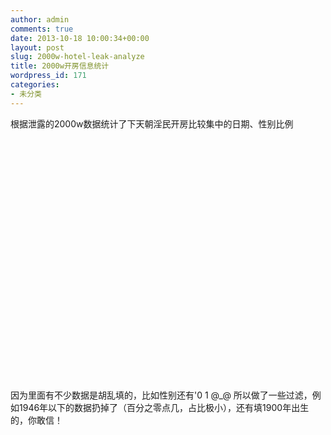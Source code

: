 ```yaml
---
author: admin
comments: true
date: 2013-10-18 10:00:34+00:00
layout: post
slug: 2000w-hotel-leak-analyze
title: 2000w开房信息统计
wordpress_id: 171
categories:
- 未分类
---
```

根据泄露的2000w数据统计了下天朝淫民开房比较集中的日期、性别比例
<script src="http://lib.sinaapp.com/js/jquery/2.0.3/jquery-2.0.3.min.js"></script>
<!--script src="http://code.highcharts.com/stock/highstock.js"></script-->
<script src="http://lib.sinaapp.com/js/highstock/1.2.5/highstock.js"></script>
<script src="http://lib.sinaapp.com/js/highstock/1.2.5/modules/exporting.js"></script>
<script src="http://lib.sinaapp.com/js/highstock/1.2.5/themes/grid.js"></script>

<script>

var kf_data = [{x:1285804800* 1000,y:     22865},
    {x:1285891200* 1000,y:     19733},
    {x:1285977600* 1000,y:     10212},
    {x:1286064000* 1000,y:     12293},
    {x:1286150400* 1000,y:     11103},
    {x:1286236800* 1000,y:     13060},
    {x:1286323200* 1000,y:     12246},
    {x:1286409600* 1000,y:     16126},
    {x:1286496000* 1000,y:     47388},
    {x:1286582400* 1000,y:     34319},
    {x:1286668800* 1000,y:     30275},
    {x:1286755200* 1000,y:      9910},
    {x:1286841600* 1000,y:     13972},
    {x:1286928000* 1000,y:     12989},
    {x:1287014400* 1000,y:     21952},
    {x:1287100800* 1000,y:     34605},
    {x:1287187200* 1000,y:     49151},
    {x:1287273600* 1000,y:     22489},
    {x:1287360000* 1000,y:     31557},
    {x:1287446400* 1000,y:     28069},
    {x:1287532800* 1000,y:      9764},
    {x:1287619200* 1000,y:     47644},
    {x:1287705600* 1000,y:     13367},
    {x:1287792000* 1000,y:     14558},
    {x:1287878400* 1000,y:     16194},
    {x:1287964800* 1000,y:     21572},
    {x:1288051200* 1000,y:     12943},
    {x:1288137600* 1000,y:     12713},
    {x:1288224000* 1000,y:     12492},
    {x:1288310400* 1000,y:     12138},
    {x:1288396800* 1000,y:     13069},
    {x:1288483200* 1000,y:     15749},
    {x:1288569600* 1000,y:     18564},
    {x:1288656000* 1000,y:     12804},
    {x:1288742400* 1000,y:     10332},
    {x:1288828800* 1000,y:     10260},
    {x:1288915200* 1000,y:     11788},
    {x:1289001600* 1000,y:     12422},
    {x:1289088000* 1000,y:     13366},
    {x:1289174400* 1000,y:     17489},
    {x:1289260800* 1000,y:     10881},
    {x:1289347200* 1000,y:     10590},
    {x:1289433600* 1000,y:      2144},
    {x:1289520000* 1000,y:     17595},
    {x:1289606400* 1000,y:     12487},
    {x:1289692800* 1000,y:      4876},
    {x:1289779200* 1000,y:     26216},
    {x:1289865600* 1000,y:     11178},
    {x:1289952000* 1000,y:     10920},
    {x:1290038400* 1000,y:     10990},
    {x:1290124800* 1000,y:     11035},
    {x:1290211200* 1000,y:     12379},
    {x:1290297600* 1000,y:     13728},
    {x:1290384000* 1000,y:     17191},
    {x:1290470400* 1000,y:     10716},
    {x:1290556800* 1000,y:     12392},
    {x:1290643200* 1000,y:     10609},
    {x:1290729600* 1000,y:     12130},
    {x:1290816000* 1000,y:     12956},
    {x:1290902400* 1000,y:      3612},
    {x:1290988800* 1000,y:     17141},
    {x:1291075200* 1000,y:      9625},
    {x:1291161600* 1000,y:      9650},
    {x:1291248000* 1000,y:     10203},
    {x:1291334400* 1000,y:     11259},
    {x:1291420800* 1000,y:     11430},
    {x:1291507200* 1000,y:     12419},
    {x:1291593600* 1000,y:     20449},
    {x:1291680000* 1000,y:     10080},
    {x:1291766400* 1000,y:      9707},
    {x:1291852800* 1000,y:      9944},
    {x:1291939200* 1000,y:     10872},
    {x:1292025600* 1000,y:     11879},
    {x:1292112000* 1000,y:     13167},
    {x:1292198400* 1000,y:     13287},
    {x:1292284800* 1000,y:     11729},
    {x:1292371200* 1000,y:      9893},
    {x:1292457600* 1000,y:      9907},
    {x:1292544000* 1000,y:     11211},
    {x:1292630400* 1000,y:     12055},
    {x:1292716800* 1000,y:     13121},
    {x:1292803200* 1000,y:     15101},
    {x:1292889600* 1000,y:     13291},
    {x:1292976000* 1000,y:     10800},
    {x:1293062400* 1000,y:     10973},
    {x:1293148800* 1000,y:     10781},
    {x:1293235200* 1000,y:     12001},
    {x:1293321600* 1000,y:     14805},
    {x:1293408000* 1000,y:     16925},
    {x:1293494400* 1000,y:      9703},
    {x:1293580800* 1000,y:     11353},
    {x:1293667200* 1000,y:     12633},
    {x:1293753600* 1000,y:     10710},
    {x:1293840000* 1000,y:     11255},
    {x:1293926400* 1000,y:     12888},
    {x:1294012800* 1000,y:     15756},
    {x:1294099200* 1000,y:     25151},
    {x:1294185600* 1000,y:      9906},
    {x:1294272000* 1000,y:      7918},
    {x:1294358400* 1000,y:     10411},
    {x:1294444800* 1000,y:     11364},
    {x:1294531200* 1000,y:     11433},
    {x:1294617600* 1000,y:     13553},
    {x:1294704000* 1000,y:      9782},
    {x:1294790400* 1000,y:     13373},
    {x:1294876800* 1000,y:     11293},
    {x:1294963200* 1000,y:     11301},
    {x:1295049600* 1000,y:      4481},
    {x:1295136000* 1000,y:     12306},
    {x:1295222400* 1000,y:     16346},
    {x:1295308800* 1000,y:     11652},
    {x:1295395200* 1000,y:     12510},
    {x:1295481600* 1000,y:     10683},
    {x:1295568000* 1000,y:     12542},
    {x:1295654400* 1000,y:     12323},
    {x:1295740800* 1000,y:     11803},
    {x:1295827200* 1000,y:     13833},
    {x:1295913600* 1000,y:     13128},
    {x:1296000000* 1000,y:     12015},
    {x:1296086400* 1000,y:     11173},
    {x:1296172800* 1000,y:     10559},
    {x:1296259200* 1000,y:     11506},
    {x:1296345600* 1000,y:     10598},
    {x:1296432000* 1000,y:     10455},
    {x:1296518400* 1000,y:      9491},
    {x:1296604800* 1000,y:      7318},
    {x:1296691200* 1000,y:      5279},
    {x:1296777600* 1000,y:      4543},
    {x:1296864000* 1000,y:      1778},
    {x:1296950400* 1000,y:     10954},
    {x:1297036800* 1000,y:     14618},
    {x:1297123200* 1000,y:     16028},
    {x:1297209600* 1000,y:     14495},
    {x:1297296000* 1000,y:     12572},
    {x:1297382400* 1000,y:     11407},
    {x:1297468800* 1000,y:     11152},
    {x:1297555200* 1000,y:     11770},
    {x:1297641600* 1000,y:     12632},
    {x:1297728000* 1000,y:      9323},
    {x:1297814400* 1000,y:     15395},
    {x:1297900800* 1000,y:     11222},
    {x:1297987200* 1000,y:      8978},
    {x:1298073600* 1000,y:      7345},
    {x:1298160000* 1000,y:      2881},
    {x:1298246400* 1000,y:      7065},
    {x:1298332800* 1000,y:      4950},
    {x:1298419200* 1000,y:      4505},
    {x:1298505600* 1000,y:      4344},
    {x:1298592000* 1000,y:      5911},
    {x:1298678400* 1000,y:      5705},
    {x:1298764800* 1000,y:      5016},
    {x:1298851200* 1000,y:      2641},
    {x:1298937600* 1000,y:      3066},
    {x:1299024000* 1000,y:     10173},
    {x:1299110400* 1000,y:     10465},
    {x:1299196800* 1000,y:     11047},
    {x:1299283200* 1000,y:     13526},
    {x:1299369600* 1000,y:     15512},
    {x:1299456000* 1000,y:     15144},
    {x:1299542400* 1000,y:      7664},
    {x:1299628800* 1000,y:      9033},
    {x:1299715200* 1000,y:     15559},
    {x:1299801600* 1000,y:     14077},
    {x:1299888000* 1000,y:     13907},
    {x:1299974400* 1000,y:     15450},
    {x:1300060800* 1000,y:     61783},
    {x:1300147200* 1000,y:     29867},
    {x:1300233600* 1000,y:      6176},
    {x:1300320000* 1000,y:     10506},
    {x:1300406400* 1000,y:      8051},
    {x:1300492800* 1000,y:     13317},
    {x:1300579200* 1000,y:     16573},
    {x:1300665600* 1000,y:     16396},
    {x:1300752000* 1000,y:     11902},
    {x:1300838400* 1000,y:     12261},
    {x:1300924800* 1000,y:     12182},
    {x:1301011200* 1000,y:     12283},
    {x:1301097600* 1000,y:     14334},
    {x:1301184000* 1000,y:     15584},
    {x:1301270400* 1000,y:     17176},
    {x:1301356800* 1000,y:     10318},
    {x:1301443200* 1000,y:     13197},
    {x:1301529600* 1000,y:     12921},
    {x:1301616000* 1000,y:     13159},
    {x:1301702400* 1000,y:     13824},
    {x:1301788800* 1000,y:     14546},
    {x:1301875200* 1000,y:     16506},
    {x:1301961600* 1000,y:      6036},
    {x:1302048000* 1000,y:     18525},
    {x:1302134400* 1000,y:     10375},
    {x:1302220800* 1000,y:      9633},
    {x:1302307200* 1000,y:     14940},
    {x:1302393600* 1000,y:     16188},
    {x:1302480000* 1000,y:     17333},
    {x:1302566400* 1000,y:     13254},
    {x:1302652800* 1000,y:     12014},
    {x:1302739200* 1000,y:     12974},
    {x:1302825600* 1000,y:     13793},
    {x:1302912000* 1000,y:     13971},
    {x:1302998400* 1000,y:     17514},
    {x:1303084800* 1000,y:     18509},
    {x:1303171200* 1000,y:     13818},
    {x:1303257600* 1000,y:     13208},
    {x:1303344000* 1000,y:     14389},
    {x:1303430400* 1000,y:     14545},
    {x:1303516800* 1000,y:     14971},
    {x:1303603200* 1000,y:     18307},
    {x:1303689600* 1000,y:     20408},
    {x:1303776000* 1000,y:     14648},
    {x:1303862400* 1000,y:     14570},
    {x:1303948800* 1000,y:     14613},
    {x:1304035200* 1000,y:     14881},
    {x:1304121600* 1000,y:     14819},
    {x:1304208000* 1000,y:     19822},
    {x:1304294400* 1000,y:     23765},
    {x:1304380800* 1000,y:     25307},
    {x:1304467200* 1000,y:     14615},
    {x:1304553600* 1000,y:     12962},
    {x:1304640000* 1000,y:     12952},
    {x:1304726400* 1000,y:     15394},
    {x:1304812800* 1000,y:     17016},
    {x:1304899200* 1000,y:     17038},
    {x:1304985600* 1000,y:     14147},
    {x:1305072000* 1000,y:     12986},
    {x:1305158400* 1000,y:     12926},
    {x:1305244800* 1000,y:     14126},
    {x:1305331200* 1000,y:     14904},
    {x:1305417600* 1000,y:     17229},
    {x:1305504000* 1000,y:     19065},
    {x:1305590400* 1000,y:     14387},
    {x:1305676800* 1000,y:     13119},
    {x:1305763200* 1000,y:     13646},
    {x:1305849600* 1000,y:     14571},
    {x:1305936000* 1000,y:     16071},
    {x:1306022400* 1000,y:     18650},
    {x:1306108800* 1000,y:     18393},
    {x:1306195200* 1000,y:     14579},
    {x:1306281600* 1000,y:     12862},
    {x:1306368000* 1000,y:     13516},
    {x:1306454400* 1000,y:     14454},
    {x:1306540800* 1000,y:     15310},
    {x:1306627200* 1000,y:     19154},
    {x:1306713600* 1000,y:     18682},
    {x:1306800000* 1000,y:     15125},
    {x:1306886400* 1000,y:     13308},
    {x:1306972800* 1000,y:     12907},
    {x:1307059200* 1000,y:     13789},
    {x:1307145600* 1000,y:     14993},
    {x:1307232000* 1000,y:     16783},
    {x:1307318400* 1000,y:     20045},
    {x:1307404800* 1000,y:     18044},
    {x:1307491200* 1000,y:     13114},
    {x:1307577600* 1000,y:     15142},
    {x:1307664000* 1000,y:     14032},
    {x:1307750400* 1000,y:     15143},
    {x:1307836800* 1000,y:      6755},
    {x:1307923200* 1000,y:     17700},
    {x:1308009600* 1000,y:     12765},
    {x:1308096000* 1000,y:     12641},
    {x:1308182400* 1000,y:     14001},
    {x:1308268800* 1000,y:     14725},
    {x:1308355200* 1000,y:     15325},
    {x:1308441600* 1000,y:     17098},
    {x:1308528000* 1000,y:     18751},
    {x:1308614400* 1000,y:     14054},
    {x:1308700800* 1000,y:     59654},
    {x:1308787200* 1000,y:     14575},
    {x:1308873600* 1000,y:     14437},
    {x:1308960000* 1000,y:      6197},
    {x:1309046400* 1000,y:     17914},
    {x:1309132800* 1000,y:     23845},
    {x:1309219200* 1000,y:     15114},
    {x:1309305600* 1000,y:     14634},
    {x:1309392000* 1000,y:     14512},
    {x:1309478400* 1000,y:     14900},
    {x:1309564800* 1000,y:     16707},
    {x:1309651200* 1000,y:     19382},
    {x:1309737600* 1000,y:     18782},
    {x:1309824000* 1000,y:     15562},
    {x:1309910400* 1000,y:     29510},
    {x:1309996800* 1000,y:     17248},
    {x:1310083200* 1000,y:     16574},
    {x:1310169600* 1000,y:     18142},
    {x:1310256000* 1000,y:     19670},
    {x:1310342400* 1000,y:     20938},
    {x:1310428800* 1000,y:     17737},
    {x:1310515200* 1000,y:     17422},
    {x:1310601600* 1000,y:      7959},
    {x:1310688000* 1000,y:      4745},
    {x:1310774400* 1000,y:     19409},
    {x:1310860800* 1000,y:     20075},
    {x:1310947200* 1000,y:     20911},
    {x:1311033600* 1000,y:     17411},
    {x:1311120000* 1000,y:     15882},
    {x:1311206400* 1000,y:     15684},
    {x:1311292800* 1000,y:     16519},
    {x:1311379200* 1000,y:     17174},
    {x:1311465600* 1000,y:     19020},
    {x:1311552000* 1000,y:     20751},
    {x:1311638400* 1000,y:     16650},
    {x:1311724800* 1000,y:     16252},
    {x:1311811200* 1000,y:     16204},
    {x:1311897600* 1000,y:     15669},
    {x:1311984000* 1000,y:     17559},
    {x:1312070400* 1000,y:     19153},
    {x:1312156800* 1000,y:     21462},
    {x:1312243200* 1000,y:     14937},
    {x:1312329600* 1000,y:     15209},
    {x:1312416000* 1000,y:     14712},
    {x:1312502400* 1000,y:     15434},
    {x:1312588800* 1000,y:     17352},
    {x:1312675200* 1000,y:     18348},
    {x:1312761600* 1000,y:     21263},
    {x:1312848000* 1000,y:     15745},
    {x:1312934400* 1000,y:     15699},
    {x:1313020800* 1000,y:     15071},
    {x:1313107200* 1000,y:     17179},
    {x:1313193600* 1000,y:     17462},
    {x:1313280000* 1000,y:     19179},
    {x:1313366400* 1000,y:     20174},
    {x:1313452800* 1000,y:     15985},
    {x:1313539200* 1000,y:     16493},
    {x:1313625600* 1000,y:     16191},
    {x:1313712000* 1000,y:     15801},
    {x:1313798400* 1000,y:     16968},
    {x:1313884800* 1000,y:     19425},
    {x:1313971200* 1000,y:     21767},
    {x:1314057600* 1000,y:     15344},
    {x:1314144000* 1000,y:     15343},
    {x:1314230400* 1000,y:     15768},
    {x:1314316800* 1000,y:     21702},
    {x:1314403200* 1000,y:     17190},
    {x:1314489600* 1000,y:     20631},
    {x:1314576000* 1000,y:     20617},
    {x:1314662400* 1000,y:     15024},
    {x:1314748800* 1000,y:     14556},
    {x:1314835200* 1000,y:     14476},
    {x:1314921600* 1000,y:     14333},
    {x:1315008000* 1000,y:     15962},
    {x:1315094400* 1000,y:     18669},
    {x:1315180800* 1000,y:     37304},
    {x:1315267200* 1000,y:     13511},
    {x:1315353600* 1000,y:     14238},
    {x:1315440000* 1000,y:     14450},
    {x:1315526400* 1000,y:     15167},
    {x:1315612800* 1000,y:     15670},
    {x:1315699200* 1000,y:     16683},
    {x:1315785600* 1000,y:     20249},
    {x:1315872000* 1000,y:     15932},
    {x:1315958400* 1000,y:      9870},
    {x:1316044800* 1000,y:     13699},
    {x:1316131200* 1000,y:     13797},
    {x:1316217600* 1000,y:     15213},
    {x:1316304000* 1000,y:     17702},
    {x:1316390400* 1000,y:     19856},
    {x:1316476800* 1000,y:     13356},
    {x:1316563200* 1000,y:     14911},
    {x:1316649600* 1000,y:     15153},
    {x:1316736000* 1000,y:     14587},
    {x:1316822400* 1000,y:     15907},
    {x:1316908800* 1000,y:     17930},
    {x:1316995200* 1000,y:     20061},
    {x:1317081600* 1000,y:     13829},
    {x:1317168000* 1000,y:     15034},
    {x:1317254400* 1000,y:     14841},
    {x:1317340800* 1000,y:     16438},
    {x:1317427200* 1000,y:     15161},
    {x:1317513600* 1000,y:     17690},
    {x:1317600000* 1000,y:     23433},
    {x:1317686400* 1000,y:     24553},
    {x:1317772800* 1000,y:     25355},
    {x:1317859200* 1000,y:     27938},
    {x:1317945600* 1000,y:     25834},
    {x:1318032000* 1000,y:     20611},
    {x:1318118400* 1000,y:     14046},
    {x:1318204800* 1000,y:     12596},
    {x:1318291200* 1000,y:     12615},
    {x:1318377600* 1000,y:     13632},
    {x:1318464000* 1000,y:     13328},
    {x:1318550400* 1000,y:     14008},
    {x:1318636800* 1000,y:     15858},
    {x:1318723200* 1000,y:     18374},
    {x:1318809600* 1000,y:     21643},
    {x:1318896000* 1000,y:     14545},
    {x:1318982400* 1000,y:     15113},
    {x:1319068800* 1000,y:     14240},
    {x:1319155200* 1000,y:     14490},
    {x:1319241600* 1000,y:     16701},
    {x:1319328000* 1000,y:     19370},
    {x:1319414400* 1000,y:     20272},
    {x:1319500800* 1000,y:     16407},
    {x:1319587200* 1000,y:     13546},
    {x:1319673600* 1000,y:     14201},
    {x:1319760000* 1000,y:     14566},
    {x:1319846400* 1000,y:     16850},
    {x:1319932800* 1000,y:     18375},
    {x:1320019200* 1000,y:     21663},
    {x:1320105600* 1000,y:     13920},
    {x:1320192000* 1000,y:     13805},
    {x:1320278400* 1000,y:     14235},
    {x:1320364800* 1000,y:     13689},
    {x:1320451200* 1000,y:     15455},
    {x:1320537600* 1000,y:     19310},
    {x:1320624000* 1000,y:     18521},
    {x:1320710400* 1000,y:     13183},
    {x:1320796800* 1000,y:     18851},
    {x:1320883200* 1000,y:     14203},
    {x:1320969600* 1000,y:     14263},
    {x:1321056000* 1000,y:     15394},
    {x:1321142400* 1000,y:     19473},
    {x:1321228800* 1000,y:     21876},
    {x:1321315200* 1000,y:     89480},
    {x:1321401600* 1000,y:     17515},
    {x:1321488000* 1000,y:     15036},
    {x:1321574400* 1000,y:     15141},
    {x:1321660800* 1000,y:     16683},
    {x:1321747200* 1000,y:     19165},
    {x:1321833600* 1000,y:     20039},
    {x:1321920000* 1000,y:     14104},
    {x:1322006400* 1000,y:     18309},
    {x:1322092800* 1000,y:     14774},
    {x:1322179200* 1000,y:     15267},
    {x:1322265600* 1000,y:     17253},
    {x:1322352000* 1000,y:     19544},
    {x:1322438400* 1000,y:     21026},
    {x:1322524800* 1000,y:     14432},
    {x:1322611200* 1000,y:     14386},
    {x:1322697600* 1000,y:     13711},
    {x:1322784000* 1000,y:     14606},
    {x:1322870400* 1000,y:     15210},
    {x:1322956800* 1000,y:     18718},
    {x:1323043200* 1000,y:     25327},
    {x:1323129600* 1000,y:     13090},
    {x:1323216000* 1000,y:     13363},
    {x:1323302400* 1000,y:     14112},
    {x:1323388800* 1000,y:     15292},
    {x:1323475200* 1000,y:     16793},
    {x:1323561600* 1000,y:     18212},
    {x:1323648000* 1000,y:     23135},
    {x:1323734400* 1000,y:     12992},
    {x:1323820800* 1000,y:     13890},
    {x:1323907200* 1000,y:     13772},
    {x:1323993600* 1000,y:     15422},
    {x:1324080000* 1000,y:     16606},
    {x:1324166400* 1000,y:     18324},
    {x:1324252800* 1000,y:     18207},
    {x:1324339200* 1000,y:     13801},
    {x:1324425600* 1000,y:     13632},
    {x:1324512000* 1000,y:     14393},
    {x:1324598400* 1000,y:      5180},
    {x:1324684800* 1000,y:      5539},
    {x:1324771200* 1000,y:      7757},
    {x:1324857600* 1000,y:      9227},
    {x:1324944000* 1000,y:     14888},
    {x:1325030400* 1000,y:     16727},
    {x:1325116800* 1000,y:     13960},
    {x:1325203200* 1000,y:     16431},
    {x:1325289600* 1000,y:     14927},
    {x:1325376000* 1000,y:     16435},
    {x:1325462400* 1000,y:     17089},
    {x:1325548800* 1000,y:     18856},
    {x:1325635200* 1000,y:     16212},
    {x:1325721600* 1000,y:     24042},
    {x:1325808000* 1000,y:     13691},
    {x:1325894400* 1000,y:     16137},
    {x:1325980800* 1000,y:     17758},
    {x:1326067200* 1000,y:     19496},
    {x:1326153600* 1000,y:     15055},
    {x:1326240000* 1000,y:     15447},
    {x:1326326400* 1000,y:     15771},
    {x:1326412800* 1000,y:     16076},
    {x:1326499200* 1000,y:     16573},
    {x:1326585600* 1000,y:     17519},
    {x:1326672000* 1000,y:     17920},
    {x:1326758400* 1000,y:     22210},
    {x:1326844800* 1000,y:     15631},
    {x:1326931200* 1000,y:     15875},
    {x:1327017600* 1000,y:     15802},
    {x:1327104000* 1000,y:     14370},
    {x:1327190400* 1000,y:     10387},
    {x:1327276800* 1000,y:      6720},
    {x:1327363200* 1000,y:      6470},
    {x:1327449600* 1000,y:     10155},
    {x:1327536000* 1000,y:     14783},
    {x:1327622400* 1000,y:     18517},
    {x:1327708800* 1000,y:     20930},
    {x:1327795200* 1000,y:     19666},
    {x:1327881600* 1000,y:     16928},
    {x:1327968000* 1000,y:     33806},
    {x:1328054400* 1000,y:     15600},
    {x:1328140800* 1000,y:     15482},
    {x:1328227200* 1000,y:     23486},
    {x:1328313600* 1000,y:     25656},
    {x:1328400000* 1000,y:     17894},
    {x:1328486400* 1000,y:     16389},
    {x:1328572800* 1000,y:     12625},
    {x:1328659200* 1000,y:     11878},
    {x:1328745600* 1000,y:     15068},
    {x:1328832000* 1000,y:     16242},
    {x:1328918400* 1000,y:     16912},
    {x:1329004800* 1000,y:     20271},
    {x:1329091200* 1000,y:     18881},
    {x:1329177600* 1000,y:     15507},
    {x:1329264000* 1000,y:     14114},
    {x:1329350400* 1000,y:     18957},
    {x:1329436800* 1000,y:     12572},
    {x:1329523200* 1000,y:     21374},
    {x:1329609600* 1000,y:     21153},
    {x:1329696000* 1000,y:     19355},
    {x:1329782400* 1000,y:     15199},
    {x:1329868800* 1000,y:     21898},
    {x:1329955200* 1000,y:     16228},
    {x:1330041600* 1000,y:     16117},
    {x:1330128000* 1000,y:     17986},
    {x:1330214400* 1000,y:     20143},
    {x:1330300800* 1000,y:     19360},
    {x:1330387200* 1000,y:     14761},
    {x:1330473600* 1000,y:     17691},
    {x:1330560000* 1000,y:     16315},
    {x:1330646400* 1000,y:     17309},
    {x:1330732800* 1000,y:     17870},
    {x:1330819200* 1000,y:     20804},
    {x:1330905600* 1000,y:     19308},
    {x:1330992000* 1000,y:     16750},
    {x:1331078400* 1000,y:     15043},
    {x:1331164800* 1000,y:     16331},
    {x:1331251200* 1000,y:     17073},
    {x:1331337600* 1000,y:     18012},
    {x:1331424000* 1000,y:     22227},
    {x:1331510400* 1000,y:     21100},
    {x:1331596800* 1000,y:     16022},
    {x:1331683200* 1000,y:     16008},
    {x:1331769600* 1000,y:     16698},
    {x:1331856000* 1000,y:     18448},
    {x:1331942400* 1000,y:     19059},
    {x:1332028800* 1000,y:     22853},
    {x:1332115200* 1000,y:     22611},
    {x:1332201600* 1000,y:     16218},
    {x:1332288000* 1000,y:     16552},
    {x:1332374400* 1000,y:     17622},
    {x:1332460800* 1000,y:     18278},
    {x:1332547200* 1000,y:     19516},
    {x:1332633600* 1000,y:     23215},
    {x:1332720000* 1000,y:     25293},
    {x:1332806400* 1000,y:     16853},
    {x:1332892800* 1000,y:     17450},
    {x:1332979200* 1000,y:     17951},
    {x:1333065600* 1000,y:     19311},
    {x:1333152000* 1000,y:     19466},
    {x:1333238400* 1000,y:     19522},
    {x:1333324800* 1000,y:     20123},
    {x:1333411200* 1000,y:     22069},
    {x:1333497600* 1000,y:     25807},
    {x:1333584000* 1000,y:     24594},
    {x:1333670400* 1000,y:     16330},
    {x:1333756800* 1000,y:     17374},
    {x:1333843200* 1000,y:     23341},
    {x:1333929600* 1000,y:    214057},
    {x:1334016000* 1000,y:     20885},
    {x:1334102400* 1000,y:     18017},
    {x:1334188800* 1000,y:     18745},
    {x:1334275200* 1000,y:     18021},
    {x:1334361600* 1000,y:     19781},
    {x:1334448000* 1000,y:     24467},
    {x:1334534400* 1000,y:     25075},
    {x:1334620800* 1000,y:     17379},
    {x:1334707200* 1000,y:     17980},
    {x:1334793600* 1000,y:     18865},
    {x:1334880000* 1000,y:     18926},
    {x:1334966400* 1000,y:     20919},
    {x:1335052800* 1000,y:     25635},
    {x:1335139200* 1000,y:     24982},
    {x:1335225600* 1000,y:     18156},
    {x:1335312000* 1000,y:     21605},
    {x:1335398400* 1000,y:     18669},
    {x:1335484800* 1000,y:     19426},
    {x:1335571200* 1000,y:     21129},
    {x:1335657600* 1000,y:     21769},
    {x:1335744000* 1000,y:     24814},
    {x:1335830400* 1000,y:     32883},
    {x:1335916800* 1000,y:     29412},
    {x:1336003200* 1000,y:     19910},
    {x:1336089600* 1000,y:     50142},
    {x:1336176000* 1000,y:     19612},
    {x:1336262400* 1000,y:     22249},
    {x:1336348800* 1000,y:     40547},
    {x:1336435200* 1000,y:     16732},
    {x:1336521600* 1000,y:     17380},
    {x:1336608000* 1000,y:     18149},
    {x:1336694400* 1000,y:     19382},
    {x:1336780800* 1000,y:     21048},
    {x:1336867200* 1000,y:     24699},
    {x:1336953600* 1000,y:     22905},
    {x:1337040000* 1000,y:     18582},
    {x:1337126400* 1000,y:     21287},
    {x:1337212800* 1000,y:     19084},
    {x:1337299200* 1000,y:     20677},
    {x:1337385600* 1000,y:     22737},
    {x:1337472000* 1000,y:     27088},
    {x:1337558400* 1000,y:     26071},
    {x:1337644800* 1000,y:     19037},
    {x:1337731200* 1000,y:     17903},
    {x:1337817600* 1000,y:     18588},
    {x:1337904000* 1000,y:     20621},
    {x:1337990400* 1000,y:     21406},
    {x:1338076800* 1000,y:     26076},
    {x:1338163200* 1000,y:     26216},
    {x:1338249600* 1000,y:     18086},
    {x:1338336000* 1000,y:     22566},
    {x:1338422400* 1000,y:     17784},
    {x:1338508800* 1000,y:     19188},
    {x:1338595200* 1000,y:     20740},
    {x:1338681600* 1000,y:     24070},
    {x:1338768000* 1000,y:     22762},
    {x:1338854400* 1000,y:     18083},
    {x:1338940800* 1000,y:     18966},
    {x:1339027200* 1000,y:     19320},
    {x:1339113600* 1000,y:     21814},
    {x:1339200000* 1000,y:     23558},
    {x:1339286400* 1000,y:     26827},
    {x:1339372800* 1000,y:     24872},
    {x:1339459200* 1000,y:     41929},
    {x:1339545600* 1000,y:     25310},
    {x:1339632000* 1000,y:     22188},
    {x:1339718400* 1000,y:     21939},
    {x:1339804800* 1000,y:     24656},
    {x:1339891200* 1000,y:     27797},
    {x:1339977600* 1000,y:     27619},
    {x:1340064000* 1000,y:     22919},
    {x:1340150400* 1000,y:     24977},
    {x:1340236800* 1000,y:     24292},
    {x:1340323200* 1000,y:     25261},
    {x:1340409600* 1000,y:     25190},
    {x:1340496000* 1000,y:     28365},
    {x:1340582400* 1000,y:     29747},
    {x:1340668800* 1000,y:     20483},
    {x:1340755200* 1000,y:     21925},
    {x:1340841600* 1000,y:     24115},
    {x:1340928000* 1000,y:     25378},
    {x:1341014400* 1000,y:     27489},
    {x:1341100800* 1000,y:     30139},
    {x:1341187200* 1000,y:     29134},
    {x:1341273600* 1000,y:     23376},
    {x:1341360000* 1000,y:     24310},
    {x:1341446400* 1000,y:     28639},
    {x:1341532800* 1000,y:     26396},
    {x:1341619200* 1000,y:     28298},
    {x:1341705600* 1000,y:     32014},
    {x:1341792000* 1000,y:     31253},
    {x:1341878400* 1000,y:     27391},
    {x:1341964800* 1000,y:     26257},
    {x:1342051200* 1000,y:     26517},
    {x:1342137600* 1000,y:     28731},
    {x:1342224000* 1000,y:     29870},
    {x:1342310400* 1000,y:     32016},
    {x:1342396800* 1000,y:     34084},
    {x:1342483200* 1000,y:     26821},
    {x:1342569600* 1000,y:     28303},
    {x:1342656000* 1000,y:     28308},
    {x:1342742400* 1000,y:     30763},
    {x:1342828800* 1000,y:     32318},
    {x:1342915200* 1000,y:     35854},
    {x:1343001600* 1000,y:     38616},
    {x:1343088000* 1000,y:     28847},
    {x:1343174400* 1000,y:     30698},
    {x:1343260800* 1000,y:     31672},
    {x:1343347200* 1000,y:     31397},
    {x:1343433600* 1000,y:     33216},
    {x:1343520000* 1000,y:     36311},
    {x:1343606400* 1000,y:     36630},
    {x:1343692800* 1000,y:     31933},
    {x:1343779200* 1000,y:     35368},
    {x:1343865600* 1000,y:     30366},
    {x:1343952000* 1000,y:     31894},
    {x:1344038400* 1000,y:     33579},
    {x:1344124800* 1000,y:     35346},
    {x:1344211200* 1000,y:     35748},
    {x:1344297600* 1000,y:     32680},
    {x:1344384000* 1000,y:     35090},
    {x:1344470400* 1000,y:     33367},
    {x:1344556800* 1000,y:     34205},
    {x:1344643200* 1000,y:     34982},
    {x:1344729600* 1000,y:     39621},
    {x:1344816000* 1000,y:     39334},
    {x:1344902400* 1000,y:     34389},
    {x:1344988800* 1000,y:     33506},
    {x:1345075200* 1000,y:     33532},
    {x:1345161600* 1000,y:     35384},
    {x:1345248000* 1000,y:     36349},
    {x:1345334400* 1000,y:     41462},
    {x:1345420800* 1000,y:     42150},
    {x:1345507200* 1000,y:     33240},
    {x:1345593600* 1000,y:     32963},
    {x:1345680000* 1000,y:     35292},
    {x:1345766400* 1000,y:     39584},
    {x:1345852800* 1000,y:     24072},
    {x:1345939200* 1000,y:     41570},
    {x:1346025600* 1000,y:     36110},
    {x:1346112000* 1000,y:     32497},
    {x:1346198400* 1000,y:     28226},
    {x:1346284800* 1000,y:     36658},
    {x:1346371200* 1000,y:     39949},
    {x:1346457600* 1000,y:     35288},
    {x:1346544000* 1000,y:     36310},
    {x:1346630400* 1000,y:     35983},
    {x:1346716800* 1000,y:     29055},
    {x:1346803200* 1000,y:     31132},
    {x:1346889600* 1000,y:     31126},
    {x:1346976000* 1000,y:     33819},
    {x:1347062400* 1000,y:     34660},
    {x:1347148800* 1000,y:     39020},
    {x:1347235200* 1000,y:     38475},
    {x:1347321600* 1000,y:     35076},
    {x:1347408000* 1000,y:     30824},
    {x:1347494400* 1000,y:     31090},
    {x:1347580800* 1000,y:     33861},
    {x:1347667200* 1000,y:     34963},
    {x:1347753600* 1000,y:     38380},
    {x:1347840000* 1000,y:     37476},
    {x:1347926400* 1000,y:     33832},
    {x:1348012800* 1000,y:     30297},
    {x:1348099200* 1000,y:     33275},
    {x:1348185600* 1000,y:     33728},
    {x:1348272000* 1000,y:     34956},
    {x:1348358400* 1000,y:     39908},
    {x:1348444800* 1000,y:     40065},
    {x:1348531200* 1000,y:     32444},
    {x:1348617600* 1000,y:     33097},
    {x:1348704000* 1000,y:     34041},
    {x:1348790400* 1000,y:     36175},
    {x:1348876800* 1000,y:     35155},
    {x:1348963200* 1000,y:     29914},
    {x:1349049600* 1000,y:     34647},
    {x:1349136000* 1000,y:     40092},
    {x:1349222400* 1000,y:     46061},
    {x:1349308800* 1000,y:     50107},
    {x:1349395200* 1000,y:     54408},
    {x:1349481600* 1000,y:     58103},
    {x:1349568000* 1000,y:     53864},
    {x:1349654400* 1000,y:     43613},
    {x:1349740800* 1000,y:     29684},
    {x:1349827200* 1000,y:     29065},
    {x:1349913600* 1000,y:     30284},
    {x:1350000000* 1000,y:     31403},
    {x:1350086400* 1000,y:     34262},
    {x:1350172800* 1000,y:     40940},
    {x:1350259200* 1000,y:     38445},
    {x:1350345600* 1000,y:     35003},
    {x:1350432000* 1000,y:     32368},
    {x:1350518400* 1000,y:     32591},
    {x:1350604800* 1000,y:     33226},
    {x:1350691200* 1000,y:     34334},
    {x:1350777600* 1000,y:     39472},
    {x:1350864000* 1000,y:     41450},
    {x:1350950400* 1000,y:     31033},
    {x:1351036800* 1000,y:     29480},
    {x:1351123200* 1000,y:     31023},
    {x:1351209600* 1000,y:     32225},
    {x:1351296000* 1000,y:     34953},
    {x:1351382400* 1000,y:     37876},
    {x:1351468800* 1000,y:     84915},
    {x:1351555200* 1000,y:     28641},
    {x:1351641600* 1000,y:     41443},
    {x:1351728000* 1000,y:     25196},
    {x:1351814400* 1000,y:     32166},
    {x:1351900800* 1000,y:     32926},
    {x:1351987200* 1000,y:     37322},
    {x:1352073600* 1000,y:     34940},
    {x:1352160000* 1000,y:     28362},
    {x:1352246400* 1000,y:     29780},
    {x:1352332800* 1000,y:     30502},
    {x:1352419200* 1000,y:     30912},
    {x:1352505600* 1000,y:     31893},
    {x:1352592000* 1000,y:     35850},
    {x:1352678400* 1000,y:     40656},
    {x:1352764800* 1000,y:     29339},
    {x:1352851200* 1000,y:     28623},
    {x:1352937600* 1000,y:     29573},
    {x:1353024000* 1000,y:     31991},
    {x:1353110400* 1000,y:     33809},
    {x:1353196800* 1000,y:     38772},
    {x:1353283200* 1000,y:     38367},
    {x:1353369600* 1000,y:     30405},
    {x:1353456000* 1000,y:     32204},
    {x:1353542400* 1000,y:     29706},
    {x:1353628800* 1000,y:     32540},
    {x:1353715200* 1000,y:     36523},
    {x:1353801600* 1000,y:     45984},
    {x:1353888000* 1000,y:     31465},
    {x:1353974400* 1000,y:     31525},
    {x:1354060800* 1000,y:     32762},
    {x:1354147200* 1000,y:     38709},
    {x:1354233600* 1000,y:     43965},
    {x:1354320000* 1000,y:     39717},
    {x:1354406400* 1000,y:     44550},
    {x:1354492800* 1000,y:     31977},
    {x:1354579200* 1000,y:     32050},
    {x:1354665600* 1000,y:     37173},
    {x:1354752000* 1000,y:     34853},
    {x:1354838400* 1000,y:     36470},
    {x:1354924800* 1000,y:     41621},
    {x:1355011200* 1000,y:     48987},
    {x:1355097600* 1000,y:     33555},
    {x:1355184000* 1000,y:     38593},
    {x:1355270400* 1000,y:     39211},
    {x:1355356800* 1000,y:     40262},
    {x:1355443200* 1000,y:     38439},
    {x:1355529600* 1000,y:     43524},
    {x:1355616000* 1000,y:     47605},
    {x:1355702400* 1000,y:     44760},
    {x:1355788800* 1000,y:     47689},
    {x:1355875200* 1000,y:     45964},
    {x:1355961600* 1000,y:     40880},
    {x:1356048000* 1000,y:     44570},
    {x:1356134400* 1000,y:     42523},
    {x:1356220800* 1000,y:     55028},
    {x:1356307200* 1000,y:     46442},
    {x:1356393600* 1000,y:     56924},
    {x:1356480000* 1000,y:     55190},
    {x:1356566400* 1000,y:     70514},
    {x:1356652800* 1000,y:     84938},
    {x:1356739200* 1000,y:    137519}];



var male_birth_year =  [{x:1982,y:    528443},
    {x:1986,y:    467088},
    {x:1981,y:    466893},
    {x:1987,y:    462142},
    {x:1983,y:    459275},
    {x:1984,y:    439637},
    {x:1985,y:    433260},
    {x:1979,y:    415423},
    {x:1978,y:    401541},
    {x:1980,y:    389587},
    {x:1988,y:    382752},
    {x:1977,y:    356882},
    {x:1976,y:    356312},
    {x:1975,y:    344124},
    {x:1972,y:    331342},
    {x:1973,y:    330396},
    {x:1989,y:    327633},
    {x:1974,y:    327017},
    {x:1971,y:    319526},
    {x:1970,y:    314750},
    {x:1968,y:    277420},
    {x:1969,y:    273283},
    {x:1990,y:    243511},
    {x:1963,y:    235771},
    {x:1964,y:    203555},
    {x:1965,y:    202371},
    {x:1966,y:    201858},
    {x:1967,y:    193945},
    {x:1962,y:    175533},
    {x:1991,y:    156455},
    {x:1992,y:    112287},
    {x:1961,y:     92326},
    {x:1960,y:     91941},
    {x:1957,y:     86271},
    {x:1958,y:     84893},
    {x:1959,y:     77153},
    {x:1956,y:     76587},
    {x:1993,y:     75585},
    {x:1955,y:     69137},
    {x:1954,y:     66867},
    {x:1953,y:     53305},
    {x:1952,y:     47868},
    {x:1951,y:     43066},
    {x:1994,y:     39662},
    {x:1950,y:     35237},
    {x:1949,y:     31866},
    {x:1948,y:     25010},
    {x:1998,y:     23235},
    {x:1947,y:     23065},
    {x:1997,y:     21684},
    {x:1946,y:     20425},
    {x:1995,y:     19804},
    {x:1996,y:     18091},];


var female_birth_year = [{x:1987,y:    347753},
    {x:1986,y:    321581},
    {x:1988,y:    315014},
    {x:1989,y:    295796},
    {x:1985,y:    269987},
    {x:1982,y:    265483},
    {x:1984,y:    244268},
    {x:1983,y:    239683},
    {x:1990,y:    239182},
    {x:1981,y:    226798},
    {x:1979,y:    189079},
    {x:1978,y:    183830},
    {x:1980,y:    182973},
    {x:1991,y:    163547},
    {x:1977,y:    159756},
    {x:1976,y:    151920},
    {x:1975,y:    145443},
    {x:1974,y:    133128},
    {x:1973,y:    132311},
    {x:1972,y:    129428},
    {x:1971,y:    125564},
    {x:1992,y:    124932},
    {x:1970,y:    123777},
    {x:1968,y:    112605},
    {x:1969,y:    109592},
    {x:1963,y:     93318},
    {x:1993,y:     84830},
    {x:1964,y:     78867},
    {x:1965,y:     78576},
    {x:1966,y:     78051},
    {x:1967,y:     75422},
    {x:1962,y:     69898},
    {x:1994,y:     44509},
    {x:1961,y:     40120},
    {x:1957,y:     39574},
    {x:1960,y:     39570},
    {x:1958,y:     37025},
    {x:1956,y:     36695},
    {x:1954,y:     34812},
    {x:1955,y:     33826},
    {x:1959,y:     32985},
    {x:1953,y:     29296},
    {x:1952,y:     27356},
    {x:1951,y:     26550},
    {x:1950,y:     21847},
    {x:1998,y:     20801},
    {x:1949,y:     20543},
    {x:1995,y:     20279},
    {x:1997,y:     17506},
    {x:1948,y:     16991},
    {x:1996,y:     16043}];


var chart;
var birth_chart;

$(function() {

    $("#container").css('width', '1500px');

        Highcharts.setOptions({

        lang:{
            months: ['一月', '二月', '三月', '四月', '五月', '六月', '七月', '八月', '九月', '十月', '十一月', '十二月'],
            shortMonths: ['一月', '二月', '三月', '四月', '五月', '六月', '七月', '八月', '九月', '十月', '十一月', '十二月'],
            weekdays: ['星期天', '星期一', '星期二', '星期三', '星期四', '星期五', '星期六']}})



    birth_chart = new Highcharts.Chart({
        chart: {
            renderTo: 'kf_birth_year',
            type: 'column',
            borderWidth: 0,
            borderRadius: 0
        },
        title: {
            text: '出生日期统计'
        },

        xAxis: {
            categories: []
        },
        yAxis: {
            min: 0,
            title: {
                text: '人数'
            }
        },

        credits: {
            enabled: false
        },



        //plotOptions: {
        //    column: {
        //        pointPadding: 0.2,
        //        borderWidth: 0
        //    }
        //},

        series: [{
            name: '男',

            tooltip: {
                headerFormat: '<span style="font-size:10px">{point.key}年出生</span><table>',
                pointFormat: '<tr><td style="color:{series.color};padding:0">{series.name}: </td>' +
                        '<td style="padding:0"><b>{point.y} 人</b></td></tr>',
                footerFormat: '</table>',
                shared: false

            },
            data: male_birth_year

        }, {
            name: '女',

            tooltip: {
                headerFormat: '<span style="font-size:10px">{point.key}年出生</span><table>',
                pointFormat: '<tr><td style="color:{series.color};padding:0">{series.name}: </td>' +
                        '<td style="padding:0"><b>{point.y} 人</b></td></tr>',
                footerFormat: '</table>',
                shared: false

            },

            data: female_birth_year

        },
            {
                type: 'pie',
                name: '性别统计',
                data: [{
                    name: '女',
                    y: 6479097

                    //color: '#FB6D6A'

                }, {
                    name: '男',
                    y: 12773970
                   // color: '#235F1F'

                }, {
                    name: '0',
                    y: 1020
                },
                    {
                        name: '1',
                        y: 119
                    },
                    {
                        name: 'N',
                        y: 4362
                    }],

                tooltip: {
                    formatter: function() {
                        return this.x +'<br/>人数: '+ this.y ;
                    },
                    crosshairs: {
                        dashStyle: 'dash'
                    },
                    shared: false
                },
                center: [70, 70],
                size: 100,
                //showInLegend: true,
                dataLabels: {
                    enabled: false
                }
            },
        ]
    });




    $(document).ready(function() {


    chart = new Highcharts.StockChart({
        chart: {
            renderTo:'kf_date',
            alignTicks: false,
            borderWidth: 0,
            borderRadius: 0
        },


        xAxis:{
            //tickInterval:24 * 3600 * 1000,
            events: {
                setExtremes: function(e) {

                    var total_num = 0;
                    var j = 0, count = 1;
                    //while(kf_data[j].x < e.min) j++;
                    //
                    //for (var i = j; kf_data[i].x < e.max; i++)
                    //{
                    //    total_num += kf_data[i].y;
                    //    chart.series[3].addPoint([kf_data[i].x, total_num/count++], false);
                    //}
                    //
                    //chart.redraw();
                }
            },

            type: 'datetime',


            dateTimeLabelFormats: {
                second: '%Y-%m-%d<br/>%H:%M:%S',
                minute: '%Y-%m-%d<br/>%H:%M',
                hour: '%Y-%m-%d<br/>%H:%M',
                day: '%Y<br/>%m-%d',
                week: '%Y<br/>%m-%d',
                month: '%Y-%m',
                year: '%Y'
            }
        },


        rangeSelector: {

            buttons: [{
                type: 'month',
                count: 1,
                text: '1月'
            }, {
                type: 'month',
                count: 3,
                text: '3月'
            }, {
                type: 'month',
                count: 6,
                text: '6月'
            }, {
                type: 'year',
                count: 1,
                text: '1年'
            },{
                type: 'year',
                count: 3,
                text: '3年'
            },

            //{
            //    type: 'all',
            //    text: '所有'
            //}

            ],

            selected: 1,

            inputEnabled: false
        },



        credits: {
            enabled: false
        },

        scrollbar:{
            enabled:false
        },

        //rangeSelector: {
        //    selected: 1
        //},

        title: {
            text: '入住时间统计'
        },

        series: [{
            type: 'column',
            name: '开房人数',
            tooltip: {
                formatter: function() {
                    return Highcharts.dateFormat('%Y-%m-%d %A', this.x) +'<br/>开房人数: '+ this.y ;
                },
                crosshairs: {
                    dashStyle: 'dash'
                },
                shared: false
            },

            data: kf_data
        },
            {
                type: 'flags',
                name: 'holiday',
                data: [],
                y: -240,

                onSeries: 'dataseries',
                shape: 'squarepin'
            },

            {
                type: 'spline',
                name: 'Average',
                data: [],
                dashStyle: 'ShortDash'

            }

        ]
    });

    });

});


</script>

<div id="kf_date" style="min-width: 580px; height: 400px; margin: 0 auto"></div>
因为里面有不少数据是胡乱填的，比如性别还有'0 1 @_@ 所以做了一些过滤，例如1946年以下的数据扔掉了（百分之零点几，占比极小），还有填1900年出生的，你敢信！
<div id="kf_birth_year" style="min-width: 580px; height: 400px; margin: 0 auto"></div>
